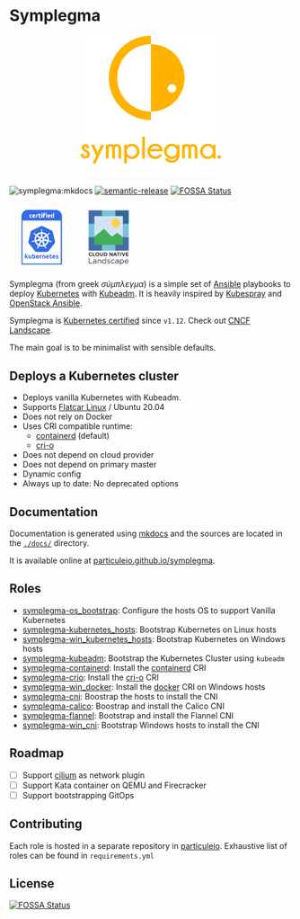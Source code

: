 # Symplegma

<p align="center">
  <img src="images/logo.png">
</p>

![symplegma:mkdocs](https://github.com/clusterfrak-dynamics/symplegma/workflows/symplegma:mkdocs/badge.svg)
[![semantic-release](https://img.shields.io/badge/%20%20%F0%9F%93%A6%F0%9F%9A%80-semantic--release-e10079.svg)](https://github.com/semantic-release/semantic-release)
[![FOSSA Status](https://app.fossa.io/api/projects/git%2Bgithub.com%2Fclusterfrak-dynamics%2Fsymplegma.svg?type=shield)](https://app.fossa.io/projects/git%2Bgithub.com%2Fclusterfrak-dynamics%2Fsymplegma?ref=badge_shield)

<p align="left">
<a href="https://github.com/cncf/k8s-conformance"><img src="https://github.com/cncf/artwork/raw/master/projects/kubernetes/certified-kubernetes/versionless/color/certified-kubernetes-color.png" alt="Certified Kubernetes" title="Certified Kubernetes" width=75 style="vertical-align:middle;margin:10px 20px" /></a>
<a href="https://landscape.cncf.io/format=card-mode&organization=particule&selected=symplegma"><img src="https://github.com/cncf/artwork/raw/master/other/cncf-landscape/stacked/color/cncf-landscape-stacked-color.png" alt="Certified Kubernetes" title="Certified Kubernetes" width=75 style="vertical-align:middle;margin:10px 20px" /></a>
</p>

Symplegma (from greek *σύμπλεγμα*) is a simple set of [Ansible](https://www.ansible.com/) playbooks to deploy [Kubernetes](https://kubernetes.io/) with [Kubeadm](https://kubernetes.io/docs/setup/independent/high-availability/). It is heavily inspired by [Kubespray](https://github.com/kubernetes-incubator/kubespray) and [OpenStack Ansible](https://docs.openstack.org/openstack-ansible/latest/).

Symplegma is [Kubernetes certified](https://github.com/cncf/k8s-conformance/tree/master/v1.20/symplegma) since `v1.12`. Check out [CNCF Landscape](https://landscape.cncf.io/).

The main goal is to be minimalist with sensible defaults.

## Deploys a Kubernetes cluster

- Deploys vanilla Kubernetes with Kubeadm.
- Supports [Flatcar Linux](https://www.flatcar-linux.org/) / Ubuntu 20.04
- Does not rely on Docker
- Uses CRI compatible runtime:
    - [containerd][cri-containerd] (default)
    - [cri-o][cri-crio]
- Does not depend on cloud provider
- Does not depend on primary master
- Dynamic config
- Always up to date: No deprecated options

[cri-crio]: https://cri-o.io/
[cri-containerd]: https://github.com/containerd/containerd
[cri-docker]: https://docs.docker.com/engine/

## Documentation

Documentation is generated using [mkdocs][mkdocs] and the sources are located in the [`./docs/`](./docs/) directory.

It is available online at [particuleio.github.io/symplegma](https://particuleio.github.io/symplegma/).

[mkdocs]: https://www.mkdocs.org/

## Roles

- [symplegma-os_bootstrap][role-os_bootstrap]: Configure the hosts OS to support Vanilla Kubernetes
- [symplegma-kubernetes_hosts][role-kubernetes_hosts]: Bootstrap Kubernetes on Linux hosts
- [symplegma-win_kubernetes_hosts][role-symplegma-win_kubernetes_hosts]: Bootstrap Kubernetes on Windows hosts
- [symplegma-kubeadm][role-symplegma-kubeadm]: Bootstrap the Kubernetes Cluster using `kubeadm`
- [symplegma-containerd][role-symplegma-containerd]: Install the [containerd][cri-containerd] CRI
- [symplegma-crio][role-symplegma-crio]: Install the [cri-o][cri-crio] CRI
- [symplegma-win_docker][role-symplegma-win_docker]: Install the [docker][cri-docker] CRI on Windows hosts
- [symplegma-cni][role-symplegma-cni]: Boostrap the hosts to install the CNI
- [symplegma-calico][role-symplegma-calico]: Boostrap and install the Calico CNI
- [symplegma-flannel][role-symplegma-flannel]: Bootstrap and install the Flannel CNI
- [symplegma-win_cni][role-symplegma-win_cni]: Bootstrap Windows hosts to install the CNI

[role-os_bootstrap]: https://github.com/particuleio/symplegma-os_bootstrap.git
[role-kubernetes_hosts]: https://github.com/particuleio/symplegma-kubernetes_hosts
[role-symplegma-kubeadm]: https://github.com/particuleio/symplegma-kubeadm
[role-symplegma-containerd]: https://github.com/particuleio/symplegma-containerd
[role-symplegma-crio]: https://github.com/particuleio/symplegma-crio
[role-symplegma-cni]: https://github.com/particuleio/symplegma-cni
[role-symplegma-calico]: https://github.com/particuleio/symplegma-calico
[role-symplegma-flannel]: https://github.com/particuleio/symplegma-flannel
[role-symplegma-win_cni]: https://github.com/particuleio/symplegma-win_cni
[role-symplegma-win_kubernetes_hosts]: https://github.com/particuleio/symplegma-win_kubernetes_hosts
[role-symplegma-win_docker]: https://github.com/particuleio/symplegma-win_docker

## Roadmap

- [ ] Support [cilium](https://github.com/cilium/cilium) as network plugin
- [ ] Support Kata container on QEMU and Firecracker
- [ ] Support bootstrapping GitOps

## Contributing

Each role is hosted in a separate repository in [particuleio](https://github.com/particuleio). Exhaustive list of roles can be found in `requirements.yml`

## License
[![FOSSA Status](https://app.fossa.io/api/projects/git%2Bgithub.com%2Fclusterfrak-dynamics%2Fsymplegma.svg?type=large)](https://app.fossa.io/projects/git%2Bgithub.com%2Fclusterfrak-dynamics%2Fsymplegma?ref=badge_large)
